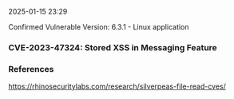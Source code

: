 
2025-01-15 23:29

Confirmed Vulnerable Version: 6.3.1 - Linux application 
### CVE-2023-47324: Stored XSS in Messaging Feature



### References
https://rhinosecuritylabs.com/research/silverpeas-file-read-cves/